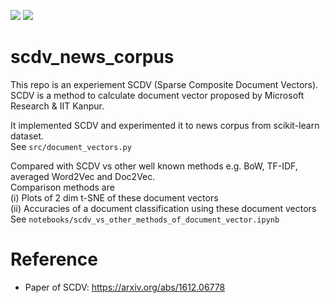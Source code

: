 ![](https://img.shields.io/static/v1?label=python&message=3.8.16&color=blue)
![](https://img.shields.io/static/v1?label=last%20updated&message=december%202022&color=lightgray)

# scdv_news_corpus

This repo is an experiement SCDV (Sparse Composite Document Vectors).  
SCDV is a method to calculate document vector proposed by Microsoft Research & IIT Kanpur.  

It implemented SCDV and experimented it to news corpus from scikit-learn dataset.  
See `src/document_vectors.py`

Compared with SCDV vs other well known methods e.g. BoW, TF-IDF, averaged Word2Vec and Doc2Vec.  
Comparison methods are  
(i) Plots of 2 dim t-SNE of these document vectors  
(ii) Accuracies of a document classification using these document vectors  
See `notebooks/scdv_vs_other_methods_of_document_vector.ipynb`

# Reference

- Paper of SCDV: https://arxiv.org/abs/1612.06778
